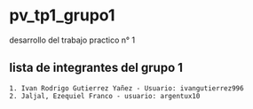 # pv_tp1_grupo1
desarrollo del trabajo practico n° 1

## lista de integrantes del grupo 1

    1. Ivan Rodrigo Gutierrez Yañez - Usuario: ivangutierrez996
    2. Jaljal, Ezequiel Franco - usuario: argentux10 